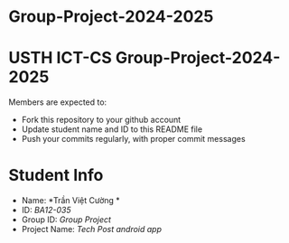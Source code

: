 # Group-Project-2024-2025
USTH ICT-CS Group-Project-2024-2025
=====================================================

Members are expected to:

* Fork this repository to your github account
* Update student name and ID to this README file
* Push your commits regularly, with proper commit messages

Student Info
=======================

* Name: *Trần Việt Cường *
* ID: *BA12-035*
* Group ID: *Group Project*
* Project Name: *Tech Post android app*
